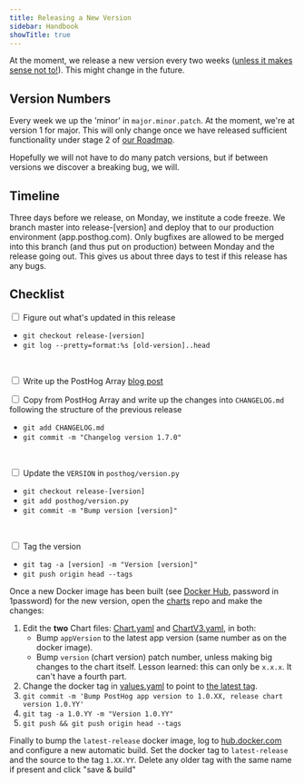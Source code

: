 ```yaml
---
title: Releasing a New Version
sidebar: Handbook
showTitle: true
---
```


At the moment, we release a new version every two weeks ([unless it makes sense not to!](/blog/we-ship-whenever)). This might change in the future.

## Version Numbers

Every week we up the 'minor' in `major.minor.patch`. At the moment, we're at version 1 for major. This will only change once we have released sufficient functionality under stage 2 of [our Roadmap](/handbook/strategy/roadmap/).

Hopefully we will not have to do many patch versions, but if between versions we discover a breaking bug, we will.

## Timeline

Three days before we release, on Monday, we institute a code freeze. We branch master into release-[version] and deploy that to our production environment (app.posthog.com). Only bugfixes are allowed to be merged into this branch (and thus put on production) between Monday and the release going out. This gives us about three days to test if this release has any bugs.

## Checklist

<input type="checkbox"/> Figure out what's updated in this release
  - `git checkout release-[version]`
  - `git log --pretty=format:%s [old-version]..head`

<br />

<input type="checkbox"/> Write up the PostHog Array [blog post](/handbook/growth/marketing/posthog-array)

<input type="checkbox"/> Copy from PostHog Array and write up the changes into `CHANGELOG.md` following the structure of the previous release
  - `git add CHANGELOG.md`
  - `git commit -m "Changelog version 1.7.0"`

<br />


<input type="checkbox"/> Update the `VERSION` in `posthog/version.py`
  - `git checkout release-[version]`
  - `git add posthog/version.py`
  - `git commit -m "Bump version [version]"`

<br />

<input type="checkbox"/> Tag the version
  - `git tag -a [version] -m "Version [version]"`
  - `git push origin head --tags`

  
Once a new Docker image has been built (see [Docker Hub](https://hub.docker.com), password in 1password) for the new version, open the [charts](https://github.com/PostHog/charts) repo and make the changes:

1. Edit the **two** Chart files: [Chart.yaml](https://github.com/PostHog/charts/blob/master/charts/posthog/Chart.yaml) and [ChartV3.yaml](https://github.com/PostHog/charts/blob/master/charts/posthog/ChartV3.yaml), in both: 
    - Bump `appVersion` to the latest app version (same number as on the docker image).
    - Bump `version` (chart version) patch number, unless making big changes to the chart itself. Lesson learned: this can only be `x.x.x`. It can't have a fourth part.
2. Change the docker tag in [values.yaml](https://github.com/PostHog/charts/blob/master/charts/posthog/values.yaml#L6) to point to [the latest tag](https://hub.docker.com/r/posthog/posthog/tags?page=1&ordering=last_updated).
3. `git commit -m 'Bump PostHog app version to 1.0.XX, release chart version 1.0.YY'`
4. `git tag -a 1.0.YY -m "Version 1.0.YY"`
5. `git push && git push origin head --tags`

Finally to bump the `latest-release` docker image, log to [hub.docker.com](https://hub.docker.com/repository/docker/posthog/posthog/builds) and configure a new automatic build. Set the docker tag to `latest-release` and the source to the tag `1.XX.YY`. Delete any older tag with the same name if present and click "save & build"
